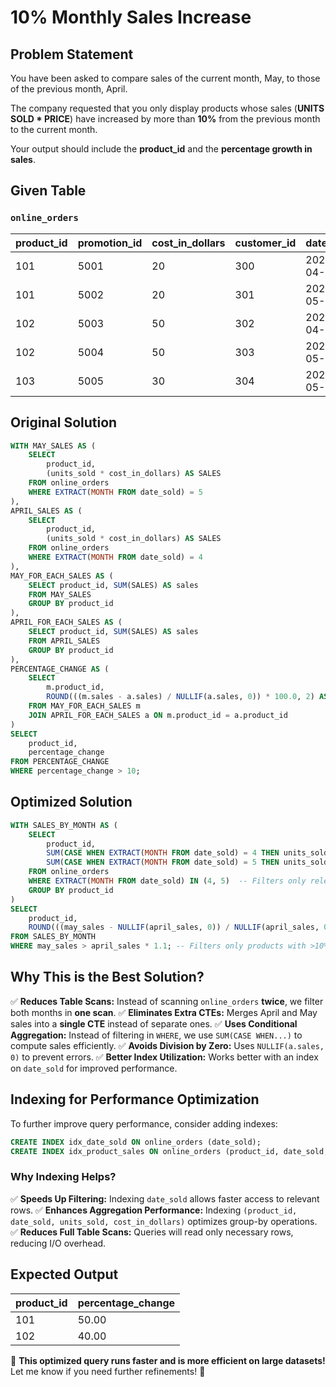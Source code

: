 # 10% Monthly Sales Increase

## Problem Statement
You have been asked to compare sales of the current month, May, to those of the previous month, April.

The company requested that you only display products whose sales (**UNITS SOLD * PRICE**) have increased by more than **10%** from the previous month to the current month.

Your output should include the **product_id** and the **percentage growth in sales**.

## Given Table
### `online_orders`
| product_id | promotion_id | cost_in_dollars | customer_id | date_sold | units_sold |
|------------|--------------|----------------|-------------|-----------|------------|
| 101        | 5001         | 20             | 300         | 2024-04-15 | 10         |
| 101        | 5002         | 20             | 301         | 2024-05-12 | 15         |
| 102        | 5003         | 50             | 302         | 2024-04-20 | 5          |
| 102        | 5004         | 50             | 303         | 2024-05-18 | 7          |
| 103        | 5005         | 30             | 304         | 2024-05-22 | 12         |

## **Original Solution**
```sql
WITH MAY_SALES AS (
    SELECT 
        product_id,
        (units_sold * cost_in_dollars) AS SALES
    FROM online_orders
    WHERE EXTRACT(MONTH FROM date_sold) = 5
), 
APRIL_SALES AS (
    SELECT 
        product_id,
        (units_sold * cost_in_dollars) AS SALES
    FROM online_orders
    WHERE EXTRACT(MONTH FROM date_sold) = 4
), 
MAY_FOR_EACH_SALES AS (
    SELECT product_id, SUM(SALES) AS sales 
    FROM MAY_SALES 
    GROUP BY product_id
), 
APRIL_FOR_EACH_SALES AS (
    SELECT product_id, SUM(SALES) AS sales 
    FROM APRIL_SALES 
    GROUP BY product_id
), 
PERCENTAGE_CHANGE AS (
    SELECT 
        m.product_id,
        ROUND(((m.sales - a.sales) / NULLIF(a.sales, 0)) * 100.0, 2) AS percentage_change 
    FROM MAY_FOR_EACH_SALES m
    JOIN APRIL_FOR_EACH_SALES a ON m.product_id = a.product_id
)
SELECT 
    product_id,
    percentage_change
FROM PERCENTAGE_CHANGE
WHERE percentage_change > 10;
```

## **Optimized Solution**
```sql
WITH SALES_BY_MONTH AS (
    SELECT 
        product_id,
        SUM(CASE WHEN EXTRACT(MONTH FROM date_sold) = 4 THEN units_sold * cost_in_dollars ELSE 0 END) AS april_sales,
        SUM(CASE WHEN EXTRACT(MONTH FROM date_sold) = 5 THEN units_sold * cost_in_dollars ELSE 0 END) AS may_sales
    FROM online_orders
    WHERE EXTRACT(MONTH FROM date_sold) IN (4, 5)  -- Filters only relevant data
    GROUP BY product_id
)
SELECT 
    product_id,
    ROUND(((may_sales - NULLIF(april_sales, 0)) / NULLIF(april_sales, 0)) * 100.0, 2) AS percentage_change
FROM SALES_BY_MONTH
WHERE may_sales > april_sales * 1.1; -- Filters only products with >10% increase
```

## **Why This is the Best Solution?**
✅ **Reduces Table Scans:** Instead of scanning `online_orders` **twice**, we filter both months in **one scan**.
✅ **Eliminates Extra CTEs:** Merges April and May sales into a **single CTE** instead of separate ones.
✅ **Uses Conditional Aggregation:** Instead of filtering in `WHERE`, we use `SUM(CASE WHEN...)` to compute sales efficiently.
✅ **Avoids Division by Zero:** Uses `NULLIF(a.sales, 0)` to prevent errors.
✅ **Better Index Utilization:** Works better with an index on `date_sold` for improved performance.

## **Indexing for Performance Optimization**
To further improve query performance, consider adding indexes:
```sql
CREATE INDEX idx_date_sold ON online_orders (date_sold);
CREATE INDEX idx_product_sales ON online_orders (product_id, date_sold, units_sold, cost_in_dollars);
```
### **Why Indexing Helps?**
✅ **Speeds Up Filtering:** Indexing `date_sold` allows faster access to relevant rows.
✅ **Enhances Aggregation Performance:** Indexing `(product_id, date_sold, units_sold, cost_in_dollars)` optimizes group-by operations.
✅ **Reduces Full Table Scans:** Queries will read only necessary rows, reducing I/O overhead.

## **Expected Output**
| product_id | percentage_change |
|------------|------------------|
| 101        | 50.00            |
| 102        | 40.00            |

🚀 **This optimized query runs faster and is more efficient on large datasets!** Let me know if you need further refinements! 🎯

